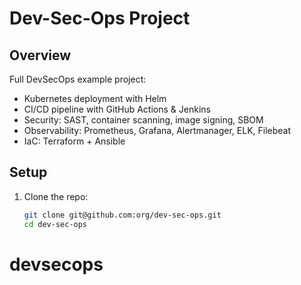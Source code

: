 # Dev-Sec-Ops Project

## Overview

Full DevSecOps example project:

- Kubernetes deployment with Helm
- CI/CD pipeline with GitHub Actions & Jenkins
- Security: SAST, container scanning, image signing, SBOM
- Observability: Prometheus, Grafana, Alertmanager, ELK, Filebeat
- IaC: Terraform + Ansible

## Setup

1. Clone the repo:
   ```bash
   git clone git@github.com:org/dev-sec-ops.git
   cd dev-sec-ops
   ```
# devsecops
